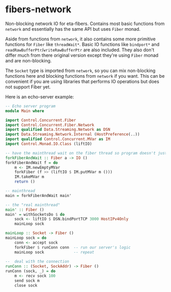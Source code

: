 # fibers-network

Non-blocking network IO for eta-fibers. Contains most basic functions from `network` and essentially has the same API but uses `Fiber` monad.

Aside from functions from `network`, it also contains some more primitive functions for `Fiber` like `threadWait*`. Basic IO functions like `bindport*` and `readRawBufferPtr`/`writeRawBufferPtr` are also included. They also don't differ much from there original version except they're using `Fiber` monad and are non-blocking.

The `Socket` type is imported from `network`, so you can mix non-blocking functions here and blocking functions from `network` if you want. This can be convenient if you are using libraries that performs IO operations but does not support Fiber yet.

Here is an echo-server example:

```haskell
-- Echo server program
module Main where

import Control.Concurrent.Fiber
import Control.Concurrent.Fiber.Network
import qualified Data.Streaming.Network as DSN
import Data.Streaming.Network.Internal (HostPreference(..))
import qualified Control.Concurrent.MVar as IM
import Control.Monad.IO.Class (liftIO)

-- have the mainthread wait on the fiber thread so program doesn't just terminate
forkFiberAndWait :: Fiber a -> IO ()
forkFiberAndWait f = do
    m <- IM.newEmptyMVar 
    forkFiber (f >> (liftIO $ IM.putMVar m ()))
    IM.takeMVar m
    return ()

-- mainthread
main = forkFiberAndWait main'

-- the "real mainthread"
main' :: Fiber ()
main' = withSocketsDo $ do
    sock <- liftIO $ DSN.bindPortTCP 3000 HostIPv4Only
    mainLoop sock

mainLoop :: Socket -> Fiber ()
mainLoop sock = do
    conn <- accept sock
    forkFiber $ runConn conn  -- run our server's logic
    mainLoop sock             -- repeat
 
--  deal with the connection
runConn :: (Socket, SockAddr) -> Fiber ()
runConn (sock, _) = do
    m <- recv sock 100
    send sock m
    close sock
```
